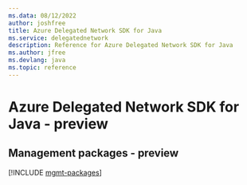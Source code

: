 ```yaml
---
ms.data: 08/12/2022
author: joshfree
title: Azure Delegated Network SDK for Java
ms.service: delegatednetwork
description: Reference for Azure Delegated Network SDK for Java
ms.author: jfree
ms.devlang: java
ms.topic: reference
---
```

# Azure Delegated Network SDK for Java - preview

## Management packages - preview
[!INCLUDE [mgmt-packages](delegated-network-mgmt-index.md)]